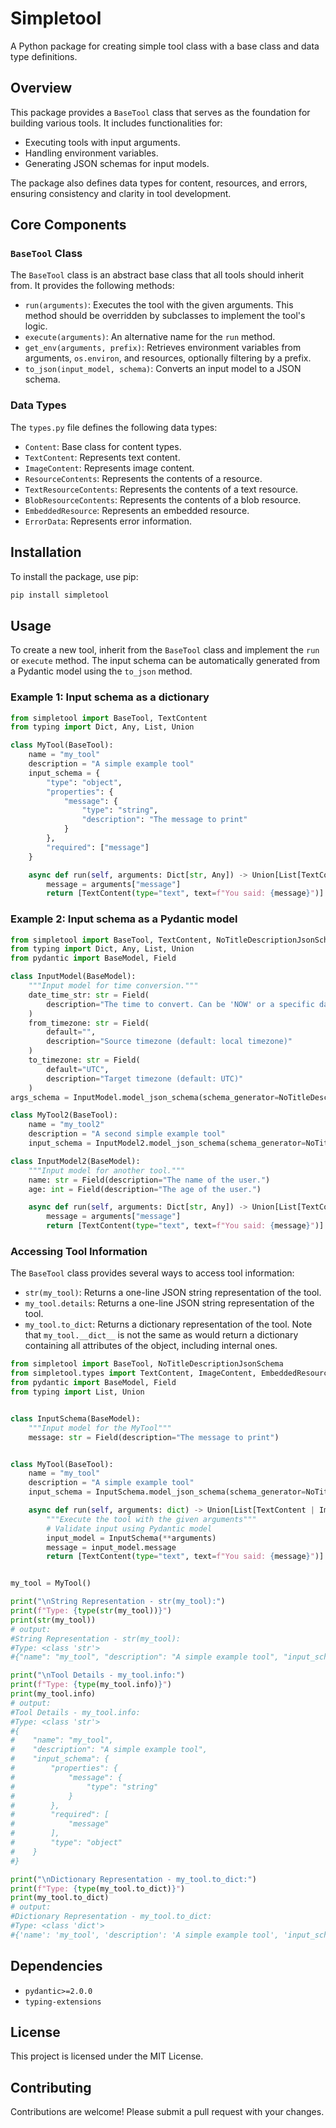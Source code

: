 # Simpletool

A Python package for creating simple tool class with a base class and data type definitions.

## Overview

This package provides a `BaseTool` class that serves as the foundation for building various tools. It includes functionalities for:

-   Executing tools with input arguments.
-   Handling environment variables.
-   Generating JSON schemas for input models.

The package also defines data types for content, resources, and errors, ensuring consistency and clarity in tool development.

## Core Components

### `BaseTool` Class

The `BaseTool` class is an abstract base class that all tools should inherit from. It provides the following methods:

-   `run(arguments)`: Executes the tool with the given arguments. This method should be overridden by subclasses to implement the tool's logic.
-   `execute(arguments)`: An alternative name for the `run` method.
-   `get_env(arguments, prefix)`: Retrieves environment variables from arguments, `os.environ`, and resources, optionally filtering by a prefix.
-   `to_json(input_model, schema)`: Converts an input model to a JSON schema.

### Data Types

The `types.py` file defines the following data types:

-   `Content`: Base class for content types.
-   `TextContent`: Represents text content.
-   `ImageContent`: Represents image content.
-   `ResourceContents`: Represents the contents of a resource.
-   `TextResourceContents`: Represents the contents of a text resource.
-   `BlobResourceContents`: Represents the contents of a blob resource.
-   `EmbeddedResource`: Represents an embedded resource.
-   `ErrorData`: Represents error information.

## Installation

To install the package, use pip:

```bash
pip install simpletool
```

## Usage

To create a new tool, inherit from the `BaseTool` class and implement the `run` or `execute` method. The input schema can be automatically generated from a Pydantic model using the `to_json` method.

### Example 1: Input schema as a dictionary

```python
from simpletool import BaseTool, TextContent
from typing import Dict, Any, List, Union

class MyTool(BaseTool):
    name = "my_tool"
    description = "A simple example tool"
    input_schema = {
        "type": "object",
        "properties": {
            "message": {
                "type": "string",
                "description": "The message to print"
            }
        },
        "required": ["message"]
    }

    async def run(self, arguments: Dict[str, Any]) -> Union[List[TextContent], ErrorData]:
        message = arguments["message"]
        return [TextContent(type="text", text=f"You said: {message}")]
```

### Example 2: Input schema as a Pydantic model

```python
from simpletool import BaseTool, TextContent, NoTitleDescriptionJsonSchema
from typing import Dict, Any, List, Union
from pydantic import BaseModel, Field

class InputModel(BaseModel):
    """Input model for time conversion."""
    date_time_str: str = Field(
        description="The time to convert. Can be 'NOW' or a specific date and time in a format like 'YYYY-MM-DD HH:MM:SS'."
    )
    from_timezone: str = Field(
        default="",
        description="Source timezone (default: local timezone)"
    )
    to_timezone: str = Field(
        default="UTC", 
        description="Target timezone (default: UTC)"
    )
args_schema = InputModel.model_json_schema(schema_generator=NoTitleDescriptionJsonSchema)

class MyTool2(BaseTool):
    name = "my_tool2"
    description = "A second simple example tool"
    input_schema = InputModel2.model_json_schema(schema_generator=NoTitleDescriptionJsonSchema)

class InputModel2(BaseModel):
    """Input model for another tool."""
    name: str = Field(description="The name of the user.")
    age: int = Field(description="The age of the user.")

    async def run(self, arguments: Dict[str, Any]) -> Union[List[TextContent], ErrorData]:
        message = arguments["message"]
        return [TextContent(type="text", text=f"You said: {message}")]
```

### Accessing Tool Information

The `BaseTool` class provides several ways to access tool information:

-   `str(my_tool)`: Returns a one-line JSON string representation of the tool.
-   `my_tool.details`: Returns a one-line JSON string representation of the tool.
-   `my_tool.to_dict`: Returns a dictionary representation of the tool. Note that `my_tool.__dict__` is not the same as would return a dictionary containing all attributes of the object, including internal ones.

```python
from simpletool import BaseTool, NoTitleDescriptionJsonSchema
from simpletool.types import TextContent, ImageContent, EmbeddedResource, ErrorData
from pydantic import BaseModel, Field
from typing import List, Union


class InputSchema(BaseModel):
    """Input model for the MyTool"""
    message: str = Field(description="The message to print")


class MyTool(BaseTool):
    name = "my_tool"
    description = "A simple example tool"
    input_schema = InputSchema.model_json_schema(schema_generator=NoTitleDescriptionJsonSchema)

    async def run(self, arguments: dict) -> Union[List[TextContent | ImageContent | EmbeddedResource], ErrorData]:
        """Execute the tool with the given arguments"""
        # Validate input using Pydantic model
        input_model = InputSchema(**arguments)
        message = input_model.message
        return [TextContent(type="text", text=f"You said: {message}")]


my_tool = MyTool()
```



```python
print("\nString Representation - str(my_tool):")
print(f"Type: {type(str(my_tool))}")
print(str(my_tool))
# output:
#String Representation - str(my_tool):
#Type: <class 'str'>
#{"name": "my_tool", "description": "A simple example tool", "input_schema": {"properties": {"message": {"type": "string"}}, "required": ["message"], "type": "object"}}
```

```python
print("\nTool Details - my_tool.info:")
print(f"Type: {type(my_tool.info)}")
print(my_tool.info)
# output:
#Tool Details - my_tool.info:
#Type: <class 'str'>
#{
#    "name": "my_tool",
#    "description": "A simple example tool",
#    "input_schema": {
#        "properties": {
#            "message": {
#                "type": "string"
#            }
#        },
#        "required": [
#            "message"
#        ],
#        "type": "object"
#    }
#}
```

```python
print("\nDictionary Representation - my_tool.to_dict:")
print(f"Type: {type(my_tool.to_dict)}")
print(my_tool.to_dict)
# output:
#Dictionary Representation - my_tool.to_dict:
#Type: <class 'dict'>
#{'name': 'my_tool', 'description': 'A simple example tool', 'input_schema': {'properties': {'message': {'type': 'string'}}, 'required': ['message'], 'type': 'object'}}
```

## Dependencies

-   `pydantic>=2.0.0`
-   `typing-extensions`

## License

This project is licensed under the MIT License.

## Contributing

Contributions are welcome! Please submit a pull request with your changes.
